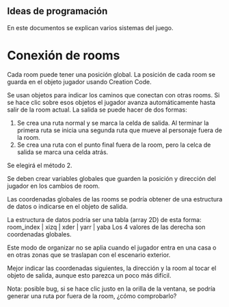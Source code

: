 ## Ideas de programación
En este documentos se explican varios sistemas del juego.

# Conexión de rooms
Cada room puede tener una posición global. La posición de cada room se guarda en el objeto
jugador usando Creation Code.

Se usan objetos para indicar los caminos que conectan con otras rooms. Si se hace clic
sobre esos objetos el jugador avanza automáticamente hasta salir de la room actual.
La salida se puede hacer de dos formas:
1. Se crea una ruta normal y se marca la celda de salida. Al terminar la primera ruta
se inicia una segunda ruta que mueve al personaje fuera de la room.
2. Se crea una ruta con el punto final fuera de la room, pero la celca de salida
se marca una celda atrás.

Se elegirá el método 2.

Se deben crear variables globales que guarden la posición y dirección 
del jugador en los cambios de room.

Las coordenadas globales de las rooms se podría obtener de una estructura de datos
o indicarse en el objeto de salida.

La estructura de datos podría ser una tabla (array 2D) de esta forma:
room_index | xizq | xder | yarr | yaba
Los 4 valores de las derecha son coordenadas globales.

Este modo de organizar no se aplia cuando el jugador entra en una casa
o en otras zonas que se traslapan con el escenario exterior.

Mejor indicar las coordenadas siguientes, la dirección y la room al tocar
el objeto de salida, aunque esto parezca un poco más difícil.

Nota: posible bug, si se hace clic justo en la orilla de la ventana, se podría generar
una ruta por fuera de la room, ¿cómo comprobarlo?